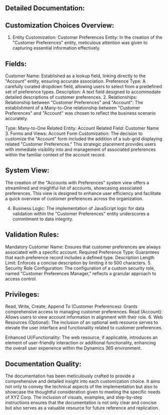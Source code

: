 ## Detailed Documentation:

## Customization Choices Overview:
1. Entity Customization:
Customer Preferences Entity:
In the creation of the "Customer Preferences" entity, meticulous attention was given to capturing essential information effectively.

## Fields:

Customer Name: Established as a lookup field, linking directly to the "Account" entity, ensuring accurate association.
Preference Type: A carefully curated dropdown field, allowing users to select from a predefined set of preference types.
Description: A text field designed to accommodate detailed descriptions of customer preferences.
2. Relationships:
Relationship between "Customer Preferences" and "Account":
The establishment of a Many-to-One relationship between "Customer Preferences" and "Account" was chosen to reflect the business scenario accurately.

Type: Many-to-One
Related Entity: Account
Related Field: Customer Name
3. Forms and Views:
Account Form Customization:
The decision to customize the "Account" form included the addition of a sub-grid displaying related "Customer Preferences." This strategic placement provides users with immediate visibility into and management of associated preferences within the familiar context of the account record.

## System View:
The creation of the "Accounts with Preferences" system view offers a streamlined and insightful list of accounts, showcasing associated preferences. This view is designed to enhance user efficiency and facilitate a quick overview of customer preferences across the organization.

4. Business Logic:
The implementation of JavaScript logic for data validation within the "Customer Preferences" entity underscores a commitment to data integrity.

## Validation Rules:

Mandatory Customer Name: Ensures that customer preferences are always associated with a specific account.
Required Preference Type: Guarantees that each preference record includes a defined type.
Description Length Limit: Enforces a concise description by limiting it to 500 characters.
5. Security Role Configuration:
The configuration of a custom security role, named "Customer Preferences Manager," reflects a granular approach to access control.

## Privileges:

Read, Write, Create, Append To (Customer Preferences): Grants comprehensive access to managing customer preferences.
Read (Account): Allows users to view account information in alignment with their role.
6. Web Resources (Optional):
The inclusion of an optional web resource serves to elevate the user interface and functionality related to customer preferences.

Enhanced UI/Functionality: The web resource, if applicable, introduces an element of user-friendly interaction or additional functionality, enhancing the overall user experience within the Dynamics 365 environment.

## Documentation Quality:

The documentation has been meticulously crafted to provide a comprehensive and detailed insight into each customization choice. It aims not only to convey the technical aspects of the implementation but also to showcase the thoughtful consideration given to meeting the specific needs of XYZ Corp. The inclusion of visuals, examples, and step-by-step instructions ensures that the documentation is not only clear and concise but also serves as a valuable resource for future reference and replication.
